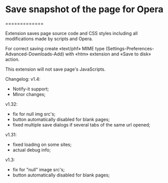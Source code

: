 # Save snapshot of the page for Opera
=============

Extension saves page source code and CSS styles including all modifications made by scripts and Opera.

For correct saving create «text/phf» MIME type (Settings-Preferences-Advanced-Downloads-Add) with «htm» extension and «Save to disk» action.

This extension will not save page's JavaScripts.

Changelog:
v1.4:

* Notify-it support;  
* Minor changes;  

v1.32:

* fix for null img src's;  
* button automatically disabled for blank pages;  
* fixed multiple save dialogs if several tabs of the same url opened;  

v1.31:

* fixed loading on some sites;  
* actual debug info;  

v1.3:  

* fix for "null" image src's;  
* button automatically disabled for blank pages;  
